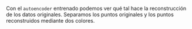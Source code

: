 Con el `autoencoder` entrenado podemos ver qué tal hace la reconstrucción de los datos originales. Separamos los puntos originales y los puntos reconstruidos mediante dos colores.
